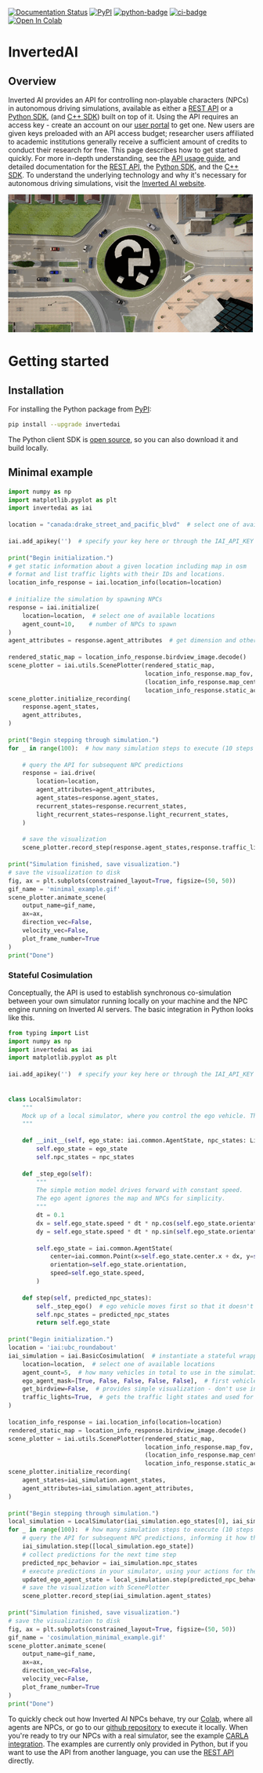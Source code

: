 [pypi-badge]: https://badge.fury.io/py/invertedai.svg
[pypi-link]: https://pypi.org/project/invertedai/
[python-badge]: https://img.shields.io/pypi/pyversions/invertedai.svg?color=%2334D058
[ci-badge]: https://github.com/inverted-ai/invertedai/actions/workflows/CI.yml/badge.svg?branch=master
[colab-badge]: https://colab.research.google.com/assets/colab-badge.svg
[colab-link]: https://colab.research.google.com/github/inverted-ai/invertedai/blob/develop/examples/IAI_full_demo.ipynb
[rest-link]: https://app.swaggerhub.com/apis-docs/InvertedAI/InvertedAI
[examples-link]: https://github.com/inverted-ai/invertedai/tree/master/examples

[![Documentation Status](https://readthedocs.org/projects/inverted-ai/badge/?version=latest)](https://inverted-ai.readthedocs.io/en/latest/?badge=latest)
[![PyPI][pypi-badge]][pypi-link]
[![python-badge]][pypi-link]
[![ci-badge]](https://github.com/inverted-ai/invertedai/actions/workflows/CI.yml)
[![Open In Colab][colab-badge]][colab-link]

# InvertedAI

## Overview
<!-- start elevator-pitch -->
Inverted AI provides an API for controlling non-playable characters (NPCs) in autonomous driving simulations,
available as either a [REST API][rest-link] or a [Python SDK](https://docs.inverted.ai/en/latest/pythonapi/index.html), (and [C++ SDK](https://docs.inverted.ai/en/latest/cppapi/index.html)) built on top of it. Using the API requires an access key -
create an account on our [user portal](https://www.inverted.ai/portal/login) to get one.  New users are given keys preloaded with an API access budget; researcher users affiliated to academic institutions generally receive a sufficient amount of credits to conduct their research for free.  This page describes how to get started quickly. For more in-depth understanding,
see the [API usage guide](https://docs.inverted.ai/en/latest/userguide.html), and detailed documentation for the [REST API][rest-link],
the [Python SDK](https://docs.inverted.ai/en/latest/pythonapi/index.html), and the [C++ SDK](https://docs.inverted.ai/en/latest/cppapi/index.html).
To understand the underlying technology and why it's necessary for autonomous driving simulations, visit the
[Inverted AI website](https://www.inverted.ai/).
<!-- end elevator-pitch -->

![](docs/images/top_camera.gif)

# Getting started
<!-- start quickstart -->
## Installation
For installing the Python package from [PyPI][pypi-link]:

```bash
pip install --upgrade invertedai
```

The Python client SDK is [open source](https://github.com/inverted-ai/invertedai),
so you can also download it and build locally.


## Minimal example

``` python
import numpy as np
import matplotlib.pyplot as plt
import invertedai as iai

location = "canada:drake_street_and_pacific_blvd"  # select one of available locations

iai.add_apikey('')  # specify your key here or through the IAI_API_KEY variable

print("Begin initialization.")
# get static information about a given location including map in osm
# format and list traffic lights with their IDs and locations.
location_info_response = iai.location_info(location=location)

# initialize the simulation by spawning NPCs
response = iai.initialize(
    location=location,  # select one of available locations
    agent_count=10,    # number of NPCs to spawn
)
agent_attributes = response.agent_attributes  # get dimension and other attributes of NPCs

rendered_static_map = location_info_response.birdview_image.decode()
scene_plotter = iai.utils.ScenePlotter(rendered_static_map,
                                       location_info_response.map_fov,
                                       (location_info_response.map_center.x, location_info_response.map_center.y),
                                       location_info_response.static_actors)
scene_plotter.initialize_recording(
    response.agent_states,
    agent_attributes,
)

print("Begin stepping through simulation.")
for _ in range(100):  # how many simulation steps to execute (10 steps is 1 second)

    # query the API for subsequent NPC predictions
    response = iai.drive(
        location=location,
        agent_attributes=agent_attributes,
        agent_states=response.agent_states,
        recurrent_states=response.recurrent_states,
        light_recurrent_states=response.light_recurrent_states,
    )

    # save the visualization
    scene_plotter.record_step(response.agent_states,response.traffic_lights_states)

print("Simulation finished, save visualization.")
# save the visualization to disk
fig, ax = plt.subplots(constrained_layout=True, figsize=(50, 50))
gif_name = 'minimal_example.gif'
scene_plotter.animate_scene(
    output_name=gif_name,
    ax=ax,
    direction_vec=False,
    velocity_vec=False,
    plot_frame_number=True
)
print("Done")

```


### Stateful Cosimulation
Conceptually, the API is used to establish synchronous co-simulation between your own simulator running locally on
your machine and the NPC engine running on Inverted AI servers. The basic integration in Python looks like this.

```python
from typing import List
import numpy as np
import invertedai as iai
import matplotlib.pyplot as plt

iai.add_apikey('')  # specify your key here or through the IAI_API_KEY variable


class LocalSimulator:
    """
    Mock up of a local simulator, where you control the ego vehicle. This example only supports single ego vehicle.
    """

    def __init__(self, ego_state: iai.common.AgentState, npc_states: List[iai.common.AgentState]):
        self.ego_state = ego_state
        self.npc_states = npc_states

    def _step_ego(self):
        """
        The simple motion model drives forward with constant speed.
        The ego agent ignores the map and NPCs for simplicity.
        """
        dt = 0.1
        dx = self.ego_state.speed * dt * np.cos(self.ego_state.orientation)
        dy = self.ego_state.speed * dt * np.sin(self.ego_state.orientation)

        self.ego_state = iai.common.AgentState(
            center=iai.common.Point(x=self.ego_state.center.x + dx, y=self.ego_state.center.y + dy),
            orientation=self.ego_state.orientation,
            speed=self.ego_state.speed,
        )

    def step(self, predicted_npc_states):
        self._step_ego()  # ego vehicle moves first so that it doesn't see future NPC movement
        self.npc_states = predicted_npc_states
        return self.ego_state

print("Begin initialization.")
location = 'iai:ubc_roundabout'
iai_simulation = iai.BasicCosimulation(  # instantiate a stateful wrapper for Inverted AI API
    location=location,  # select one of available locations
    agent_count=5,  # how many vehicles in total to use in the simulation
    ego_agent_mask=[True, False, False, False, False],  # first vehicle is ego, rest are NPCs
    get_birdview=False,  # provides simple visualization - don't use in production
    traffic_lights=True,  # gets the traffic light states and used for initialization and steping the simulation
)

location_info_response = iai.location_info(location=location)
rendered_static_map = location_info_response.birdview_image.decode()
scene_plotter = iai.utils.ScenePlotter(rendered_static_map,
                                       location_info_response.map_fov,
                                       (location_info_response.map_center.x, location_info_response.map_center.y),
                                       location_info_response.static_actors)
scene_plotter.initialize_recording(
    agent_states=iai_simulation.agent_states,
    agent_attributes=iai_simulation.agent_attributes,
)

print("Begin stepping through simulation.")
local_simulation = LocalSimulator(iai_simulation.ego_states[0], iai_simulation.npc_states)
for _ in range(100):  # how many simulation steps to execute (10 steps is 1 second)
    # query the API for subsequent NPC predictions, informing it how the ego vehicle acted
    iai_simulation.step([local_simulation.ego_state])
    # collect predictions for the next time step
    predicted_npc_behavior = iai_simulation.npc_states
    # execute predictions in your simulator, using your actions for the ego vehicle
    updated_ego_agent_state = local_simulation.step(predicted_npc_behavior)
    # save the visualization with ScenePlotter
    scene_plotter.record_step(iai_simulation.agent_states)

print("Simulation finished, save visualization.")
# save the visualization to disk
fig, ax = plt.subplots(constrained_layout=True, figsize=(50, 50))
gif_name = 'cosimulation_minimal_example.gif'
scene_plotter.animate_scene(
    output_name=gif_name,
    ax=ax,
    direction_vec=False,
    velocity_vec=False,
    plot_frame_number=True
)
print("Done")

```
To quickly check out how Inverted AI NPCs
behave, try our
[Colab](https://colab.research.google.com/github/inverted-ai/invertedai-drive/blob/develop/examples/IAI_full_demo.ipynb),
where all agents are NPCs, or go to our
[github repository](https://github.com/inverted-ai/invertedai/tree/master/examples) to execute it locally.
When you're ready to try our NPCs with a real simulator, see the example [CARLA integration](https://github.com/inverted-ai/invertedai/tree/master/examples/carla).
The examples are currently only provided in Python, but if you want to use the API from another language,
you can use the [REST API][rest-link] directly.

<!-- end quickstart -->
